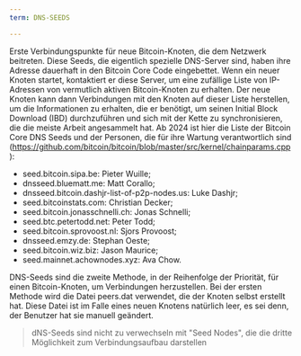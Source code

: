 ```yaml
---
term: DNS-SEEDS

---
```

Erste Verbindungspunkte für neue Bitcoin-Knoten, die dem Netzwerk beitreten. Diese Seeds, die eigentlich spezielle DNS-Server sind, haben ihre Adresse dauerhaft in den Bitcoin Core Code eingebettet. Wenn ein neuer Knoten startet, kontaktiert er diese Server, um eine zufällige Liste von IP-Adressen von vermutlich aktiven Bitcoin-Knoten zu erhalten. Der neue Knoten kann dann Verbindungen mit den Knoten auf dieser Liste herstellen, um die Informationen zu erhalten, die er benötigt, um seinen Initial Block Download (IBD) durchzuführen und sich mit der Kette zu synchronisieren, die die meiste Arbeit angesammelt hat. Ab 2024 ist hier die Liste der Bitcoin Core DNS Seeds und der Personen, die für ihre Wartung verantwortlich sind (https://github.com/bitcoin/bitcoin/blob/master/src/kernel/chainparams.cpp):


- seed.bitcoin.sipa.be: Pieter Wuille;
- dnsseed.bluematt.me: Matt Corallo;
- dnsseed.bitcoin.dashjr-list-of-p2p-nodes.us: Luke Dashjr;
- seed.bitcoinstats.com: Christian Decker;
- seed.bitcoin.jonasschnelli.ch: Jonas Schnelli;
- seed.btc.petertodd.net: Peter Todd;
- seed.bitcoin.sprovoost.nl: Sjors Provoost;
- dnsseed.emzy.de: Stephan Oeste;
- seed.bitcoin.wiz.biz: Jason Maurice;
- seed.mainnet.achownodes.xyz: Ava Chow.

DNS-Seeds sind die zweite Methode, in der Reihenfolge der Priorität, für einen Bitcoin-Knoten, um Verbindungen herzustellen. Bei der ersten Methode wird die Datei peers.dat verwendet, die der Knoten selbst erstellt hat. Diese Datei ist im Falle eines neuen Knotens natürlich leer, es sei denn, der Benutzer hat sie manuell geändert.

> dNS-Seeds sind nicht zu verwechseln mit "Seed Nodes", die die dritte Möglichkeit zum Verbindungsaufbau darstellen